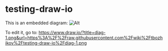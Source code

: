 # testing-draw-io

This is an embedded diagram:
![Alt](diag-1.png)

To edit it, go to:
https://www.draw.io/?title=diag-1.png&url=https%3A%2F%2Fraw.githubusercontent.com%2Fwiki%2Ftbozhikov%2Ftesting-draw-io%2Fdiag-1.png
